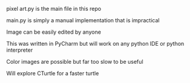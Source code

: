 pixel art.py is the main file in this repo



main.py is simply a manual implementation that is impractical



Image can be easily edited by anyone


This was written in PyCharm but will work on any python IDE or python interpreter


Color images are possible but far too slow to be useful



Will explore CTurtle for a faster turtle
